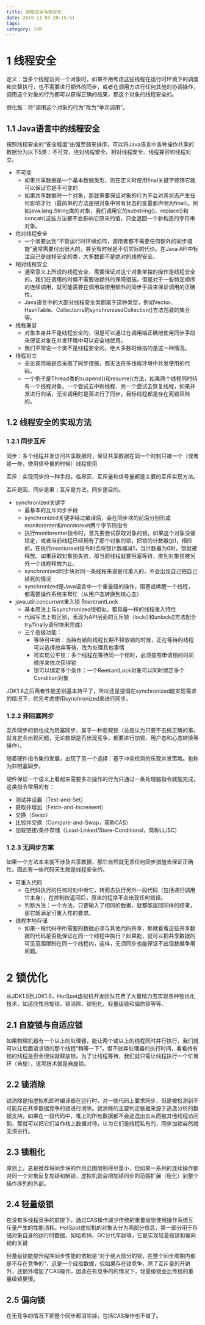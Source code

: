 ```yaml
---
title: 线程安全与锁优化
date: 2019-11-04 20:15:51
tags:
category: JVM 
---
```


# 1 线程安全

定义：当多个线程访问一个对象时，如果不用考虑这些线程在运行时环境下的调度和交替执行，也不需要进行额外的同步，或者在调用方进行任何其他的协调操作，调用这个对象的行为都可以获得正确的结果，那这个对象的线程安全的。

弱化版：将“调用这个对象的行为”改为“单次调用”。

## 1.1 Java语言中的线程安全

按照线程安全的“安全程度”由强至弱来排序，可以将Java语言中各种操作共享的数据分为以下5类：不可变、绝对线程安全、相对线程安全、线程兼容和线程对立。

- 不可变
  - 如果共享数据是一个基本数据类型，则在定义时使用final关键字修饰它就可以保证它是不可变的
  - 如果共享数据时一个对象，那就需要保证对象的行为不会对其状态产生任何影响才行（最简单的方法是把对象中带有状态的变量都声明为final）。例如java.lang.String类的对象，我们调用它的substring()、replace()和concat()这些方法都不会影响它原来的值，只会返回一个新构造的字符串对象。
- 绝对线程安全
  - 一个类要达到“不管运行时环境如何，调用者都不需要任何额外的同步措施”通常需要付出很大的，甚至有时候是不切实际的代价。在Java API中标注自己是线程安全的类，大多数都不是绝对的线程安全。
- 相对线程安全
  - 通常意义上所说的线程安全，需要保证对这个对象单独的操作是线程安全的，我们在调用的时候不需要做额外的保障措施，但是对于一些特定顺序的连续调用，就可能需要在调用端使用额外的同步手段来保证调用的正确性。
  - Java语言中的大部分线程安全类都属于这种类型，例如Vector、HashTable、Collections的synchronizedCollection()方法包装的集合等。
- 线程兼容
  - 对象本身并不是线程安全的，但是可以通过在调用端正确地使用同步手段来保证对象在并发环境中可以安全地使用。
  - 我们平常说一个类不是线程安全的，绝大多数时候指的是这一种情况。
- 线程对立
  - 无论调用端是否采取了同步措施，都无法在多线程环境中并发使用的代码。
  - 一个例子是Thread类的suspend()和resume()方法，如果两个线程同时持有一个线程对象，一个尝试去中断线程、另一个尝试去恢复线程，如果并发进行的话，无论调用时是否进行了同步，目标线程都是存在死锁风险的。

## 1.2 线程安全的实现方法

### 1.2.1 同步互斥

同步：多个线程并发访问共享数据时，保证共享数据在同一个时刻只被一个（或者是一些，使用信号量的时候）线程使用

互斥：实现同步的一种手段，临界区、互斥量和信号量都是主要的互斥实现方法。

互斥是因，同步是果；互斥是方法，同步是目的。

- synchronized关键字
  - 最基本的互斥同步手段
  - synchronized关键字经过编译后，会在同步块的前后分别形成monitorenter和monitorexit两个字节码指令
  - 执行monitorenter指令时，首先要尝试获取对象的锁。如果这个对象没被锁定，或者当前线程已经拥有了那个对象的锁，把锁的计数器加1，相应的，在执行monitorexit指令时会将锁计数器减1，当计数器为0时，锁就被释放。如果获取对象锁失败，那当前线程就要阻塞等待，直到对象锁被另外一个线程释放为止。
  - synchronized同步块对同一条线程来说是可重入的，不会出现自己把自己锁死的情况
  - synchronized是Java语言中一个重量级的操作，阻塞或唤醒一个线程，都需要操作系统来帮忙（从用户态转换到核心态）
- java.util.concurrent重入锁 ReentrantLock
  - 基本用法上与synchronized很相似，都具备一样的线程重入特性
  - 代码写法上有区别，表现为API层面的互斥锁（lock()和unlock()方法配合try/finally语句块来完成）
  - 三个高级功能：
    - 等待可中断：当持有锁的线程长期不释放锁的时候，正在等待的线程可以选择放弃等待，改为处理其他事情
    - 可实现公平锁：多个线程在等待同一个锁时，必须按照申请锁的时间顺序来依次获得锁
    - 锁可以绑定多个条件：一个ReetrantLock对象可以同时绑定多个Condition对象

JDK1.6之后两者性能差别基本持平了，所以还是提倡在synchronized能实现需求的情况下，优先考虑使用synchronized来进行同步。

### 1.2.2 非阻塞同步

互斥同步的锁也成为阻塞同步，属于一种悲观锁（总是认为只要不去做正确的事，就肯定会出现问题，无论数据是否出现竞争，都要进行加锁、用户态和心态转换等操作）。

随着硬件指令集的发展，出现了另一个选择：基于冲突检测的乐观并发策略。也称为非阻塞同步。

硬件保证一个语义上看起来需要多次操作的行为只通过一条处理器指令就能完成，这类指令常用的有：

- 测试并设置（Test-and-Set）
- 获取并增加（Fetch-and-Increment）
- 交换（Swap）
- 比较并交换（Compare-and-Swap，简称CAS）
- 加载链接/条件存储（Load-Linked/Store-Conditional，简称LL/SC）

### 1.2.3 无同步方案

如果一个方法本来就不涉及共享数据，那它自然就无须任何同步措施去保证正确性。因此有一些代码天生就是线程安全的。

- 可重入代码
  - 在代码执行的任何时刻中断它，转而去执行另外一段代码（包括递归调用它本身），在控制权返回后，原来的程序不会出现任何错误。
  - 判断方法：一个方法，只要输入了相同的数据，就都能返回同样的结果，那它就满足可重入性的要求。
- 线程本地存储
  - 如果一段代码中所需要的数据必须与其他代码共享，那就看看这些共享数据的代码是否能保证在同一个线程中执行？如果能，就可以把共享数据的可见范围限制在同一个线程内，这样，无须同步也能保证不出现数据争用问题。

# 2 锁优化

从JDK1.5到JDK1.6，HotSpot虚拟机开发团队花费了大量精力去实现各种锁优化技术，如适应性自旋锁、锁消除、锁粗化、轻量级锁和偏向锁等等。

## 2.1 自旋锁与自适应锁

如果物理机器有一个以上的处理器，能让两个或以上的线程同时并行执行，我们就可以让后面请求锁的那个线程“稍等一下”，但不放弃处理器的执行时间，看看持有锁的线程是否会很快就释放锁。为了让线程等待，我们就只需让线程执行一个忙循环（自旋），这项技术就是自旋锁。

## 2.2 锁消除

锁消除是指虚拟机即时编译器在运行时，对一些代码上要求同步，但是被检测到不可能存在共享数据竞争的锁进行消除。锁消除的主要判定依据来源于逃逸分析的数据支持，如果在一段代码中，堆上的所有数据都不会逃逸出去从而被其他线程访问到，那就可以把它们当作栈上数据对待，认为它们是线程私有的，同步加锁自然就无须进行。

## 2.3 锁粗化

原则上，总是推荐将同步块的作用范围限制得尽量小，但如果一系列的连续操作都对同一个对象反复加锁和解锁，虚拟机就会把加锁同步的范围扩展（粗化）到整个操作序列的外部。

## 2.4 轻量级锁

在没有多线程竞争的前提下，通过CAS操作减少传统的重量级锁使用操作系统互斥量产生的性能消耗。HotSpot虚拟机的对象头分为两部分信息，第一部分用于存储对象自身的运行时数据，如哈希码、GC分代年龄等，它是实现轻量级锁和偏向锁的关键

轻量级锁能提升程序同步性能的依据是“对于绝大部分的锁，在整个同步周期内都是不存在竞争的”，这是一个经验数据，但如果存在锁竞争，除了互斥量的开销外，还额外增加了CAS操作，因此在有竞争的的情况下，轻量级锁会比传统的重量级锁更慢。

## 2.5 偏向锁

在无竞争的情况下把整个同步都消除掉，包括CAS操作也不做了。